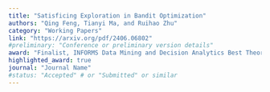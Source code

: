 ```yaml
---
title: "Satisficing Exploration in Bandit Optimization"
authors: "Qing Feng, Tianyi Ma, and Ruihao Zhu"
category: "Working Papers"
link: "https://arxiv.org/pdf/2406.06802"
#preliminary: "Conference or preliminary version details"
award: "Finalist, INFORMS Data Mining and Decision Analytics Best Theoretical Paper Award, 2024"
highlighted_award: true
journal: "Journal Name"
#status: "Accepted" # or "Submitted" or similar
---
```

